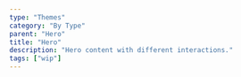 ```yaml
---
type: "Themes"
category: "By Type"
parent: "Hero"
title: "Hero"
description: "Hero content with different interactions."
tags: ["wip"]
---
```


